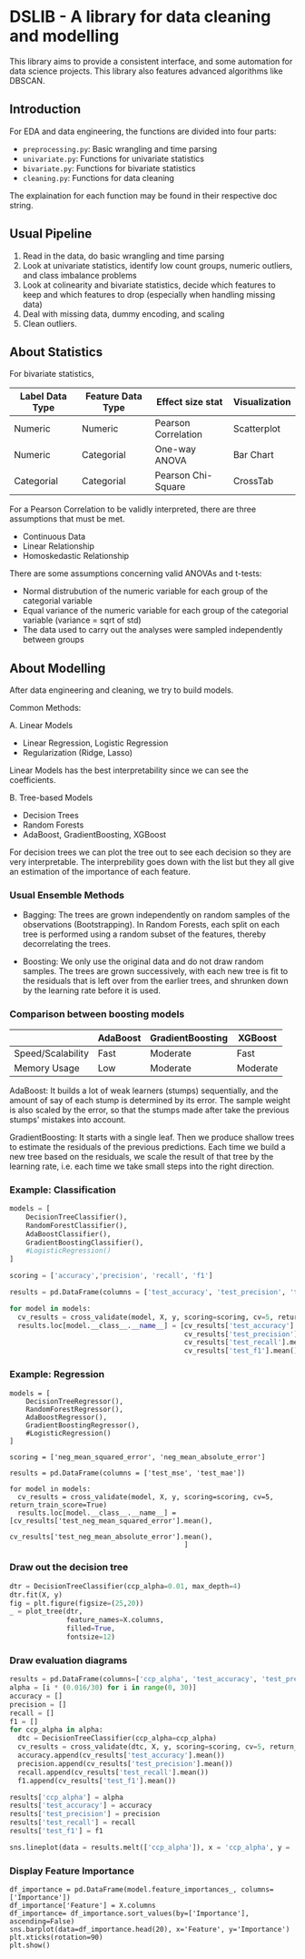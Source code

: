 # DSLIB - A library for data cleaning and modelling

This library aims to provide a consistent interface, and
some automation for data science projects. This library
also features advanced algorithms like DBSCAN.

## Introduction

For EDA and data engineering, the functions are divided into four parts:

- `preprocessing.py`: Basic wrangling and time parsing
- `univariate.py`: Functions for univariate statistics
- `bivariate.py`: Functions for bivariate statistics
- `cleaning.py`: Functions for data cleaning

The explaination for each function may be found in their respective doc string.

## Usual Pipeline

1. Read in the data, do basic wrangling and time parsing
2. Look at univariate statistics, identify low count groups, numeric outliers, and class imbalance problems
3. Look at colinearity and bivariate statistics, decide which features to keep and which features to drop (especially when handling missing data)
4. Deal with missing data, dummy encoding, and scaling
5. Clean outliers.

## About Statistics

For bivariate statistics,

| Label Data Type | Feature Data Type | Effect size stat    | Visualization |   
|-----------------|-------------------|---------------------|---------------|
| Numeric         | Numeric           | Pearson Correlation | Scatterplot   |   
| Numeric         | Categorial        | One-way ANOVA       | Bar Chart     |   
| Categorial      | Categorial        | Pearson Chi-Square  | CrossTab      |

For a Pearson Correlation to be validly interpreted, there are three assumptions that must be met.

- Continuous Data
- Linear Relationship
- Homoskedastic Relationship

There are some assumptions concerning valid ANOVAs and t-tests:

- Normal distrubution of the numeric variable for each group of the categorial variable
- Equal variance of the numeric variable for each group of the categorial variable (variance = sqrt of std)
- The data used to carry out the analyses were sampled independently between groups

## About Modelling

After data engineering and cleaning, we try to build models.

Common Methods:

A. Linear Models
- Linear Regression, Logistic Regression
- Regularization (Ridge, Lasso)

Linear Models has the best interpretability since we can see the coefficients.

B. Tree-based Models
- Decision Trees
- Random Forests
- AdaBoost, GradientBoosting, XGBoost

For decision trees we can plot the tree out to see each decision so they are very interpretable. The interprebility goes down with the list but they all give an estimation of the importance of each feature.

### Usual Ensemble Methods

- Bagging: The trees are grown independently on random samples of the observations (Bootstrapping). In Random Forests, each split on each tree is performed using a random subset of the features, thereby decorrelating the trees.

- Boosting: We only use the original data and do not draw random samples. The trees are grown successively, with each new tree is fit to the residuals that is left over from the earlier trees, and shrunken down by the learning rate before it is used.

### Comparison between boosting models

|                   | AdaBoost | GradientBoosting | XGBoost |
| ----------------- | -------- | ---------------- | ------- |
| Speed/Scalability | Fast     | Moderate         | Fast    |
| Memory Usage      | Low      | Moderate         | Moderate|

AdaBoost: It builds a lot of weak learners (stumps) sequentially, and the amount of say of each stump is determined by its error. The sample weight is also scaled by the error, so that the stumps made after take the previous stumps' mistakes into account.

GradientBoosting: It starts with a single leaf. Then we produce shallow trees to estimate the residuals of the previous predictions. Each time we build a new tree based on the residuals, we scale the result of that tree by the learning rate, i.e. each time we take small steps into the right direction.

### Example: Classification

```python
models = [
    DecisionTreeClassifier(),
    RandomForestClassifier(),
    AdaBoostClassifier(),
    GradientBoostingClassifier(),
    #LogisticRegression()
]

scoring = ['accuracy','precision', 'recall', 'f1']

results = pd.DataFrame(columns = ['test_accuracy', 'test_precision', 'test_recall', 'test_f1'])

for model in models:
  cv_results = cross_validate(model, X, y, scoring=scoring, cv=5, return_train_score=True)
  results.loc[model.__class__.__name__] = [cv_results['test_accuracy'].mean(),
                                           cv_results['test_precision'].mean(),
                                           cv_results['test_recall'].mean(),
                                           cv_results['test_f1'].mean()]
```

### Example: Regression

```
models = [
    DecisionTreeRegressor(),
    RandomForestRegressor(),
    AdaBoostRegressor(),
    GradientBoostingRegressor(),
    #LogisticRegression()
]

scoring = ['neg_mean_squared_error', 'neg_mean_absolute_error']

results = pd.DataFrame(columns = ['test_mse', 'test_mae'])

for model in models:
  cv_results = cross_validate(model, X, y, scoring=scoring, cv=5, return_train_score=True)
  results.loc[model.__class__.__name__] = [cv_results['test_neg_mean_squared_error'].mean(),
                                           cv_results['test_neg_mean_absolute_error'].mean(),
                                           ]
```

### Draw out the decision tree

```python
dtr = DecisionTreeClassifier(ccp_alpha=0.01, max_depth=4)
dtr.fit(X, y)
fig = plt.figure(figsize=(25,20))
_ = plot_tree(dtr,
              feature_names=X.columns,
              filled=True,
              fontsize=12)
```

### Draw evaluation diagrams

```python
results = pd.DataFrame(columns=['ccp_alpha', 'test_accuracy', 'test_precision', 'test_recall', 'test_f1'])
alpha = [i * (0.016/30) for i in range(0, 30)]
accuracy = []
precision = []
recall = []
f1 = []
for ccp_alpha in alpha:
  dtc = DecisionTreeClassifier(ccp_alpha=ccp_alpha)
  cv_results = cross_validate(dtc, X, y, scoring=scoring, cv=5, return_train_score=True)
  accuracy.append(cv_results['test_accuracy'].mean())
  precision.append(cv_results['test_precision'].mean())
  recall.append(cv_results['test_recall'].mean())
  f1.append(cv_results['test_f1'].mean())

results['ccp_alpha'] = alpha
results['test_accuracy'] = accuracy
results['test_precision'] = precision
results['test_recall'] = recall
results['test_f1'] = f1

sns.lineplot(data = results.melt(['ccp_alpha']), x = 'ccp_alpha', y = 'value', hue = 'variable')
```

### Display Feature Importance

```
df_importance = pd.DataFrame(model.feature_importances_, columns=['Importance'])
df_importance['Feature'] = X.columns
df_importance= df_importance.sort_values(by=['Importance'], ascending=False)
sns.barplot(data=df_importance.head(20), x='Feature', y='Importance')
plt.xticks(rotation=90)
plt.show()
```